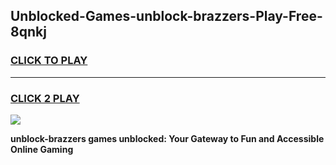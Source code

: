 
## Unblocked-Games-unblock-brazzers-Play-Free-8qnkj
<h3>
<a href="https://premium76.site?title=unblock-brazzers&ref=20M">CLICK TO PLAY</a></h3>
<hr>

<h3>
<a href="https://premium76.site?title=unblock-brazzers&ref=20M">CLICK 2 PLAY</a>
  
</h3>

<a href="https://premium76.site?title=unblock-brazzers&ref=19M"><img src="https://clearcache.store/games.png"></a>


**unblock-brazzers games unblocked: Your Gateway to Fun and Accessible Online Gaming**
